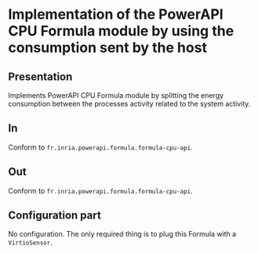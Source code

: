 # Implementation of the PowerAPI CPU Formula module by using the consumption sent by the host

## Presentation

Implements PowerAPI CPU Formula module by splitting the energy consumption between the processes activity related to the system activity.

## In

Conform to `fr.inria.powerapi.formula.formula-cpu-api`.

## Out

Conform to `fr.inria.powerapi.formula.formula-cpu-api`.

## Configuration part

No configuration. The only required thing is to plug this Formula with a `VirtioSensor`.